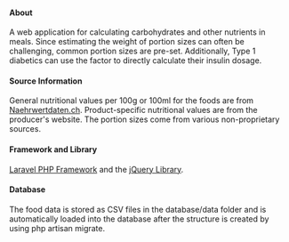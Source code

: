 #### About
A web application for calculating carbohydrates and other nutrients in meals. Since estimating the weight of portion sizes can often be challenging, common portion sizes are pre-set. Additionally, Type 1 diabetics can use the factor to directly calculate their insulin dosage.

#### Source Information
General nutritional values per 100g or 100ml for the foods are from [Naehrwertdaten.ch](https://naehrwertdaten.ch). Product-specific nutritional values are from the producer's website. The portion sizes come from various non-proprietary sources.

#### Framework and Library
[Laravel PHP Framework](https://laravel.com) and the [jQuery Library](https://jquery.com).

#### Database
The food data is stored as CSV files in the database/data folder and is automatically loaded into the database after the structure is created by using php artisan migrate.
